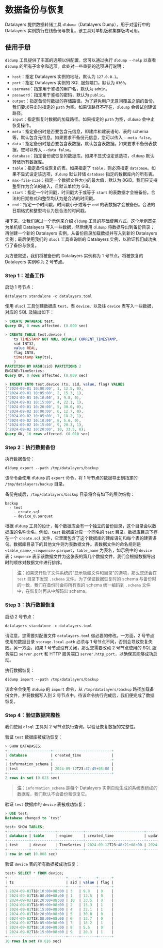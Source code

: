# 数据备份与恢复
Datalayers 提供数据转储工具 `dldump`（Datalayers Dump），用于对运行中的 Datalayers 实例执行在线备份与恢复。该工具对单机版和集群版均可用。

## 使用手册
`dldump` 工具提供了丰富的选项以供配置，您可以通过执行 `dldump --help` 以查看 `dldump` 的所有子命令和选项。此处对一些重要的选项进行说明：
- `host`：指定 Datalayers 实例的地址，默认为 `127.0.0.1`。
- `port`：指定 Datalayers 实例的 SQL 服务端口，默认为 `8360`。
- `username`：指定用于鉴权的用户名，默认为 `admin`。
- `password`：指定用于鉴权的密码，默认为 `public`。
- `output`：指定备份时数据的存储路径。为了避免用户无意间覆盖之前的备份，我们要求导出时指定的 `path` 为空。如果该路径不存在，`dldump` 会尝试创建该路径。
- `input`：指定恢复时数据的加载路径。如果指定的 `path` 为空，`dldump` 会中止恢复操作。
- `meta`：指定备份时是否要包含元信息，即建库和建表语句、表的 schema 等，默认包含元信息。如果要求不备份元信息，您可以传入 `--meta false`。
- `data`：指定备份时是否要包含表数据，默认包含表数据。如果要求不备份表数据，您可以传入 `--data false`。
- `database`：指定备份或恢复的数据库。如果不显式设定该选项，`dldump` 默认转储所有数据库。
- `table`：指定备份或恢复的表。如果指定了 `table`，则必须指定 `database`。如果不显式设定该选项，`dldump` 默认转储 `database` 指定的数据库内的所有表。
- `max-file-size`：指定一个数据文件大小的最大值，默认为 8GiB。我们只支持整型作为合法的输入，且默认单位为 GiB。
- `start`：指定一个时间戳，时间戳大于或等于 `start` 的表数据才会被备份。合法的日期格式和整型均认为是合法的时间戳。
- `end`：指定一个时间戳，时间戳小于或等于 `end` 的表数据才会被备份。合法的日期格式和整型均认为是合法的时间戳。

接下来，让我们通过一个示例来介绍 `dldump` 工具的基础使用方式。这个示例首先为单机版 Datalayers 写入一些数据，然后使用 `dldump` 将数据导出到备份目录；再创建一个新的 Datalayers 实例，从备份目录加载数据并写入到新的 Datalayers 实例；最后使用我们的 `dlsql` 工具查询新的 Datalayers 实例，以验证我们成功执行了备份与恢复。

为方便叙述，我们将被备份的 Datalayers 实例称为 1 号节点，将被恢复的 Datalayers 实例称为 2 号节点。

### Step 1：准备工作
启动 1 号节点：
``` shell
datalayers standalone -c datalayers.toml
```

使用 `dlsql` 工具创建数据库 `test`、表 `device`、以及往 `device` 表写入一些数据，对应的 SQL 及输出如下：
``` sql
> CREATE DATABASE test; 
Query OK, 0 rows affected. (0.009 sec)

> CREATE TABLE test.device (
    ts TIMESTAMP NOT NULL DEFAULT CURRENT_TIMESTAMP,
    sid INT32,
    value REAL,
    flag INT8,
    timestamp key(ts),
    )
PARTITION BY HASH(sid) PARTITIONS 2
ENGINE=TimeSeries;
Query OK, 0 rows affected. (0.009 sec)

> INSERT INTO test.device (ts, sid, value, flag) VALUES
('2024-09-01 10:00:00', 1, 12.5, 0),
('2024-09-01 10:05:00', 2, 15.3, 1),
('2024-09-01 10:10:00', 3, 9.8, 0),
('2024-09-01 10:15:00', 4, 22.1, 1),
('2024-09-01 10:20:00', 5, 30.0, 0),
('2024-09-02 10:00:00', 6, 12.7, 0),
('2024-09-02 10:05:00', 7, 18.2, 1),
('2024-09-02 10:10:00', 8, 5.6, 0),
('2024-09-02 10:15:00', 9, 20.3, 1),
('2024-09-02 10:20:00', 10, 33.5, 0);
Query OK, 10 rows affected. (0.010 sec)
```

### Step 2：执行数据备份
执行数据备份：
``` shell
dldump export --path /tmp/datalayers/backup
```
该命令会使用 `dldump` 的 `export` 命令，将 1 号节点的数据导出到指定的 `/tmp/datalayers/backup` 目录。

备份完成后，`/tmp/datalayers/backup` 目录将会有如下的层次结构：
```
backup
  - test
    - create.sql
    - device_0.parquet
```
根据 `dldump` 工具的设计，每个数据库会有一个独立的备份目录，这个目录会以数据库的名称命名。例如，`test` 数据库对应一个同名的 `test` 目录。数据库目录下存在一个 `create.sql` 文件，它里面包含了这个数据库的建库语句和每个表的建表语句。数据库目录下的其他文件则为表数据文件。表数据文件的命名规则是 `<table_name>_<sequence>.parquet`，`table_name` 为表名，如示例中的 `device` 表；`sequence` 表示该数据文件为这张表的第几个数据文件，我们会根据数据导出时的顺序对数据文件进行排序。

> **注**：如果您开启了文件系统的“显示隐藏文件和目录”的选项，那么您还会在 `test` 目录下发现 `.schema` 文件。为了保证数据恢复时的 schema 与备份时的一致，我们在备份时会将所有表的 schema 统一编码到 `.schema` 文件中，在恢复时再从中解码出 schema。

### Step 3：执行数据恢复
启动 2 号节点：
``` shell
datalayers standalone -c datalayers.toml
```
请注意，您需要对配置文件 `datalayers.toml` 做必要的修改。一方面，2 号节点使用的数据目录 `storage.local.path` 必须与 1 号节点不同，否则会导致恢复失败。另一方面，如果 1 号节点没有关闭，那么您需要改动 2 号节点使用的 SQL 服务端口 `server.port` 和 HTTP 服务端口 `server.http_port`，以确保其能够成功启动。

执行数据恢复：
``` shell
dldump import --path /tmp/datalayers/backup
```
该命令会使用 `dldump` 的 `import` 命令，从 `/tmp/datalayers/backup` 路径加载备份文件，并将数据写入到 2 号节点中。待该命令执行完成后，我们便完成了数据恢复。

### Step 4：验证数据完整性
我们使用 `dlsql` 工具对 2 号节点执行查询，以验证恢复数据的完整性。

验证 `test` 数据库被成功恢复：
``` sql
> SHOW DATABASES;
+--------------------+---------------------------+
| database           | created_time              |
+--------------------+---------------------------+
| information_schema |                           |
| test               | 2024-09-12T23:47:45+08:00 |
+--------------------+---------------------------+
2 rows in set (0.023 sec)
```
> **注**：`information_schema` 是每个 Datalayers 实例自动生成的系统表组成的数据库，我们默认不会备份和恢复它。

验证 `test` 数据库的 `device` 表被成功恢复：
``` sql
> USE test;
Database changed to `test`

test> SHOW TABLES;
+----------+-----------+------------+---------------------------+---------------------------+
| database | table     | engine     | created_time              | updated_time              |
+----------+-----------+------------+---------------------------+---------------------------+
| test     | device    | TimeSeries | 2024-09-12T23:48:21+08:00 | 2024-09-12T23:48:21+08:00 |
+----------+-----------+------------+---------------------------+---------------------------+
1 row in set (0.008 sec)
```

验证 `device` 表的所有数据被成功恢复：
``` sql
test> SELECT * FROM device; 
+---------------------------+-----+-------+------+
| ts                        | sid | value | flag |
+---------------------------+-----+-------+------+
| 2024-09-01T18:10:00+08:00 | 3   | 9.8   | 0    |
| 2024-09-01T18:00:00+08:00 | 1   | 12.5  | 0    |
| 2024-09-02T18:20:00+08:00 | 10  | 33.5  | 0    |
| 2024-09-01T18:05:00+08:00 | 2   | 15.3  | 1    |
| 2024-09-01T18:15:00+08:00 | 4   | 22.1  | 1    |
| 2024-09-01T18:20:00+08:00 | 5   | 30.0  | 0    |
| 2024-09-02T18:00:00+08:00 | 6   | 12.7  | 0    |
| 2024-09-02T18:05:00+08:00 | 7   | 18.2  | 1    |
| 2024-09-02T18:10:00+08:00 | 8   | 5.6   | 0    |
| 2024-09-02T18:15:00+08:00 | 9   | 20.3  | 1    |
+---------------------------+-----+-------+------+
10 rows in set (0.016 sec)
```
